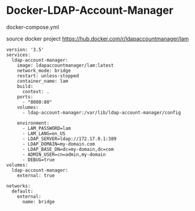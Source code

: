 # Docker-LDAP-Account-Manager
docker-compose.yml

source docker project  https://hub.docker.com/r/ldapaccountmanager/lam 
 
```
version: '3.5'
services:
  ldap-account-manager:
    image: ldapaccountmanager/lam:latest
    network_mode: bridge
    restart: unless-stopped
    container_name: lam 
    build:
      context: .
    ports:
      - "8080:80"
    volumes:
      - ldap-account-manager:/var/lib/ldap-account-manager/config
   
    environment:
      - LAM_PASSWORD=lam
      - LAM_LANG=en_US
      - LDAP_SERVER=ldap://172.17.0.1:389
      - LDAP_DOMAIN=my-domain.com
      - LDAP_BASE_DN=dc=my-domain,dc=com
      - ADMIN_USER=cn=admin,my-domain
      - DEBUG=true
volumes:
  ldap-account-manager:
    external: true

networks: 
  default: 
    external: 
      name: bridge
